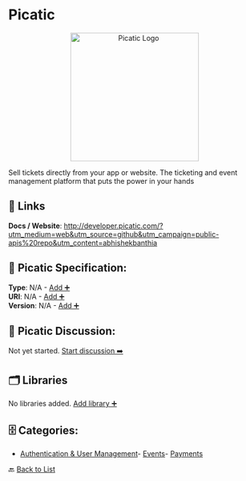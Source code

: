 # Picatic
<p align="center">
    <img width="256" src="https://raw.githubusercontent.com/apis-list/apis-list/main/apis/picatic/logo_256x256.png" alt="Picatic Logo"/>
</p>
Sell tickets directly from your app or website. The ticketing and event management platform that puts the power in your hands

##  🔗 Links
**Docs / Website**: http://developer.picatic.com/?utm_medium=web&utm_source=github&utm_campaign=public-apis%20repo&utm_content=abhishekbanthia

## 🧬 Picatic Specification:
**Type**: N/A - [Add ➕](https://github.com/apis-list/apis-list/edit/main/apis.yaml#L14864)  
**URI**: N/A - [Add ➕](https://github.com/apis-list/apis-list/edit/main/apis.yaml#L14864)  
**Version**: N/A - [Add ➕](https://github.com/apis-list/apis-list/edit/main/apis.yaml#L14864)

## 💬 Picatic Discussion:
Not yet started. [Start discussion ➡️](https://github.com/apis-list/apis-list/discussions/new)

## 🗂️ Libraries

No libraries added. [Add library ➕](https://github.com/apis-list/apis-list/edit/main/apis.yaml#L14864)    


## 🗄️ Categories:
- [Authentication & User Management](https://github.com/apis-list/apis-list#authentication--user-management-)- [Events](https://github.com/apis-list/apis-list#events-)- [Payments](https://github.com/apis-list/apis-list#payments-)

🔙  [Back to List](https://github.com/apis-list/apis-list)

